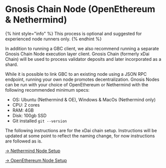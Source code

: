 # Gnosis Chain Node (OpenEthereum & Nethermind)

{% hint style="info" %}
This process is optional and suggested for experienced node runners only.
{% endhint %}

In addition to running a GBC client, we also recommend running a separate Gnosis Chain Node execution layer client. Gnosis Chain (formerly xDai Chain) will be used to process validator deposits and later incorporated as a shard.

While it is possible to link GBC to an existing node using a JSON RPC endpoint, running your own node promotes decentralization. Gnosis Nodes can be run with your choice of OpenEthereum or Nethermind with the following recommended minimum specs:

* OS: Ubuntu (Nethermind & OE), Windows & MacOs (Nethermind only)
* CPU: 2 cores
* RAM: 4GB
* Disk: 100gb SSD
* Git installed `git --version`

The following instructions are for the xDai chain setup. Instructions will be updated at some point to reflect the naming change, for now instructions are followed as is.

[-> Nethermind Node Setup](nethermind-node-setup.md)

[-> OpenEthereum Node Setup](openethereum-node-setup.md)
